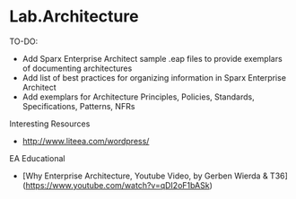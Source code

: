 # Lab.Architecture

TO-DO:
* Add Sparx Enterprise Architect sample .eap files to provide exemplars of documenting architectures
* Add list of best practices for organizing information in Sparx Enterprise Architect
* Add exemplars for Architecture Principles, Policies, Standards, Specifications, Patterns, NFRs


Interesting Resources
* http://www.liteea.com/wordpress/


EA Educational
* [Why Enterprise Architecture, Youtube Video, by Gerben Wierda & T36] (https://www.youtube.com/watch?v=qDI2oF1bASk)
